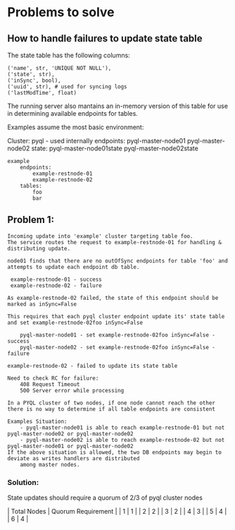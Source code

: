 # Problems to solve


## How to handle failures to update state table 
The state table has the following columns:

    ('name', str, 'UNIQUE NOT NULL'),
    ('state', str),
    ('inSync', bool),
    ('uuid', str), # used for syncing logs 
    ('lastModTime', float)

The running server also mantains an in-memory version of this table for use in determining available endpoints for tables.

Examples assume the most basic environment:

Cluster: 
    pyql - used internally
        endpoints:
            pyql-master-node01
            pyql-master-node02
        state:
            pyql-master-node01state
            pyql-master-node02state


    example
        endpoints:
            example-restnode-01
            example-restnode-02
        tables:
            foo
            bar

## Problem 1:

    Incoming update into 'example' cluster targeting table foo. 
    The service routes the request to example-restnode-01 for handling & distributing update.

    node01 finds that there are no outOfSync endpoints for table 'foo' and attempts to update each endpoint db table.

     example-restnode-01 - success
     example-restnode-02 - failure

    As example-restnode-02 failed, the state of this endpoint should be marked as inSync=False

    This requires that each pyql cluster endpoint update its' state table and set example-restnode-02foo inSync=False

        pyql-master-node01 - set example-restnode-02foo inSync=False - success
        pyql-master-node02 - set example-restnode-02foo inSync=False - failure

    example-restnode-02 - failed to update its state table
    
    Need to check RC for failure:
        408 Request Timeout
        500 Server error while processing 
    
    In a PYQL cluster of two nodes, if one node cannot reach the other there is no way to determine if all table endpoints are consistent

    Examples Situation:
        - pyql-master-node01 is able to reach example-restnode-01 but not pyql-master-node02 or pyql-master-node02
        - pyql-master-node02 is able to reach example-restnode-02 but not pyql-master-node01 or pyql-master-node02
    If the above situation is allowed, the two DB endpoints may begin to deviate as writes handlers are distributed
        among master nodes.

### Solution:

State updates should require a quorum of 2/3 of pyql cluster nodes

| Total Nodes | Quorum Requirement |
|     1       |          1         |
|     2       |          2         |
|     3       |          2         |
|     4       |          3         |
|     5       |          4         |
|     6       |          4         |


